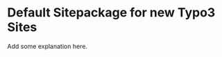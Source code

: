Default Sitepackage for new Typo3 Sites 
==============================================================

Add some explanation here.
